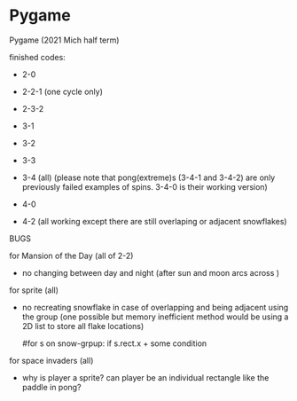 # Pygame
Pygame (2021 Mich half term)

finished codes:
- 2-0
- 2-2-1 (one cycle only)
- 2-3-2

- 3-1
- 3-2
- 3-3
- 3-4 (all) (please note that pong(extreme)s (3-4-1 and 3-4-2) are only previously failed examples of spins. 3-4-0 is their working version)

- 4-0
- 4-2 (all working except there are still overlaping or adjacent snowflakes)



BUGS

for Mansion of the Day (all of 2-2)
- no changing between day and night (after sun and moon arcs across )


for sprite (all)
- no recreating snowflake in case of overlapping and being adjacent using the group
  (one possible but memory inefficient method would be using a 2D list to store all flake locations)

  #for s on snow-grpup:
      if s.rect.x +   some condition


for space invaders (all)
- why is player a sprite? can player be an individual rectangle like the paddle in pong?